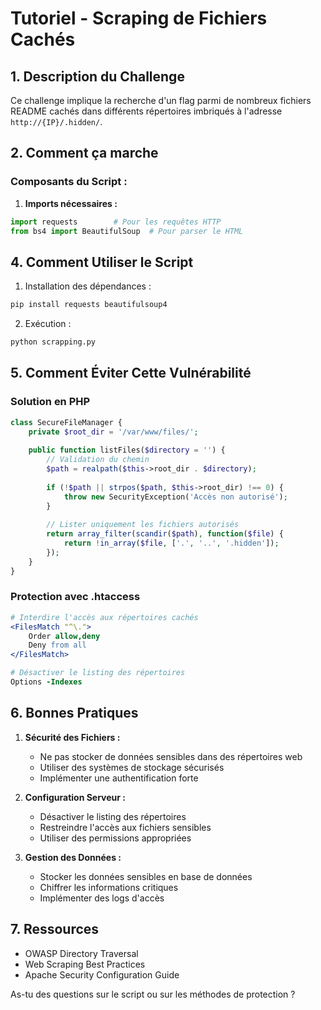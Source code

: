 # Tutoriel - Scraping de Fichiers Cachés

## 1. Description du Challenge
Ce challenge implique la recherche d'un flag parmi de nombreux fichiers README cachés dans différents répertoires imbriqués à l'adresse `http://{IP}/.hidden/`.

## 2. Comment ça marche

### Composants du Script :

1. **Imports nécessaires :**
```python
import requests        # Pour les requêtes HTTP
from bs4 import BeautifulSoup  # Pour parser le HTML
```

## 4. Comment Utiliser le Script

1. Installation des dépendances :
```bash
pip install requests beautifulsoup4
```

2. Exécution :
```bash
python scrapping.py
```

## 5. Comment Éviter Cette Vulnérabilité

### Solution en PHP
```php
class SecureFileManager {
    private $root_dir = '/var/www/files/';
    
    public function listFiles($directory = '') {
        // Validation du chemin
        $path = realpath($this->root_dir . $directory);
        
        if (!$path || strpos($path, $this->root_dir) !== 0) {
            throw new SecurityException('Accès non autorisé');
        }
        
        // Lister uniquement les fichiers autorisés
        return array_filter(scandir($path), function($file) {
            return !in_array($file, ['.', '..', '.hidden']);
        });
    }
}
```

### Protection avec .htaccess
```apache
# Interdire l'accès aux répertoires cachés
<FilesMatch "^\.">
    Order allow,deny
    Deny from all
</FilesMatch>

# Désactiver le listing des répertoires
Options -Indexes
```

## 6. Bonnes Pratiques

1. **Sécurité des Fichiers :**
   - Ne pas stocker de données sensibles dans des répertoires web
   - Utiliser des systèmes de stockage sécurisés
   - Implémenter une authentification forte

2. **Configuration Serveur :**
   - Désactiver le listing des répertoires
   - Restreindre l'accès aux fichiers sensibles
   - Utiliser des permissions appropriées

3. **Gestion des Données :**
   - Stocker les données sensibles en base de données
   - Chiffrer les informations critiques
   - Implémenter des logs d'accès

## 7. Ressources
- OWASP Directory Traversal
- Web Scraping Best Practices
- Apache Security Configuration Guide

As-tu des questions sur le script ou sur les méthodes de protection ?